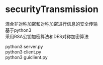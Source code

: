 # securityTransmission
混合非对称加密和对称加密进行信息的安全传输  
基于python3  
采用RSA公钥加密算法和DES对称加密算法  

python3 server.py  
python3 client.py  
python3 guiclient.py  
